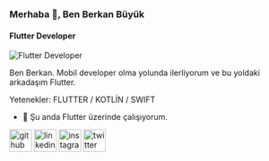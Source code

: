### Merhaba 👋, Ben Berkan Büyük
#### Flutter Developer
![Flutter Developer](https://miro.medium.com/max/3960/0*HICLyAdNSIyT0ODU.jpg)

Ben Berkan. Mobil developer olma yolunda ilerliyorum ve bu yoldaki arkadaşım Flutter.

Yetenekler: FLUTTER / KOTLİN / SWIFT

- 🔭 Şu anda Flutter üzerinde çalışıyorum.


[<img src='https://cdn.jsdelivr.net/npm/simple-icons@3.0.1/icons/github.svg' alt='github' height='40'>](https://github.com/BerkanBuyuk)  [<img src='https://cdn.jsdelivr.net/npm/simple-icons@3.0.1/icons/linkedin.svg' alt='linkedin' height='40'>](https://www.linkedin.com/in/berkan-b%C3%BCy%C3%BCk-b8540518a/)  [<img src='https://cdn.jsdelivr.net/npm/simple-icons@3.0.1/icons/instagram.svg' alt='instagram' height='40'>](https://www.instagram.com/brknbyk/)  [<img src='https://cdn.jsdelivr.net/npm/simple-icons@3.0.1/icons/twitter.svg' alt='twitter' height='40'>](https://twitter.com/brknbyk)  
